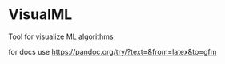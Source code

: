 # VisualML
Tool for visualize ML algorithms


for docs use https://pandoc.org/try/?text=&from=latex&to=gfm
